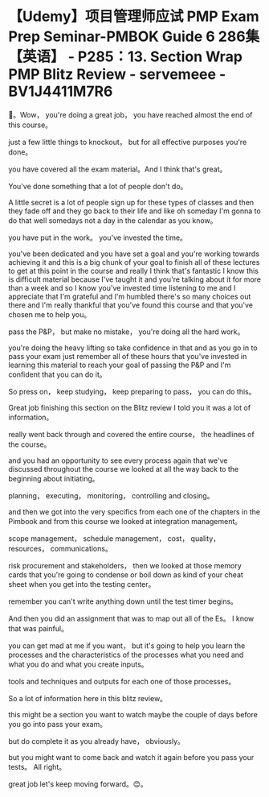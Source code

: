 # 【Udemy】项目管理师应试 PMP Exam Prep Seminar-PMBOK Guide 6  286集【英语】 - P285：13. Section Wrap PMP Blitz Review - servemeee - BV1J4411M7R6

🎼。Wow， you're doing a great job， you have reached almost the end of this course。

 just a few little things to knockout， but for all effective purposes you're done。

 you have covered all the exam material。And I think that's great。

 You've done something that a lot of people don't do。

 A little secret is a lot of people sign up for these types of classes and then they fade off and they go back to their life and like oh someday I'm gonna to do that well somedays not a day in the calendar as you know。

 you have put in the work。 you've invested the time。

 you've been dedicated and you have set a goal and you're working towards achieving it and this is a big chunk of your goal to finish all of these lectures to get at this point in the course and really I think that's fantastic I know this is difficult material because I've taught it and you're talking about it for more than a week and so I know you've invested time listening to me and I appreciate that I'm grateful and I'm humbled there's so many choices out there and I'm really thankful that you've found this course and that you've chosen me to help you。

pass the P&P， but make no mistake， you're doing all the hard work。

 you're doing the heavy lifting so take confidence in that and as you go in to pass your exam just remember all of these hours that you've invested in learning this material to reach your goal of passing the P&P and I'm confident that you can do it。

So press on， keep studying， keep preparing to pass， you can do this。

Great job finishing this section on the Blitz review I told you it was a lot of information。

 really went back through and covered the entire course， the headlines of the course。

 and you had an opportunity to see every process again that we've discussed throughout the course we looked at all the way back to the beginning about initiating。

 planning， executing， monitoring， controlling and closing。

 and then we got into the very specifics from each one of the chapters in the Pimbook and from this course we looked at integration management。

 scope management， schedule management， cost， quality， resources， communications。

 risk procurement and stakeholders， then we looked at those memory cards that you're going to condense or boil down as kind of your cheat sheet when you get into the testing center。

 remember you can't write anything down until the test timer begins。

And then you did an assignment that was to map out all of the Es。 I know that was painful。

 you can get mad at me if you want， but it's going to help you learn the processes and the characteristics of the processes what you need and what you do and what you create inputs。

 tools and techniques and outputs for each one of those processes。

 So a lot of information here in this blitz review。

 this might be a section you want to watch maybe the couple of days before you go into pass your exam。

 but do complete it as you already have， obviously。

 but you might want to come back and watch it again before you pass your tests。 All right。

 great job let's keep moving forward。😊。